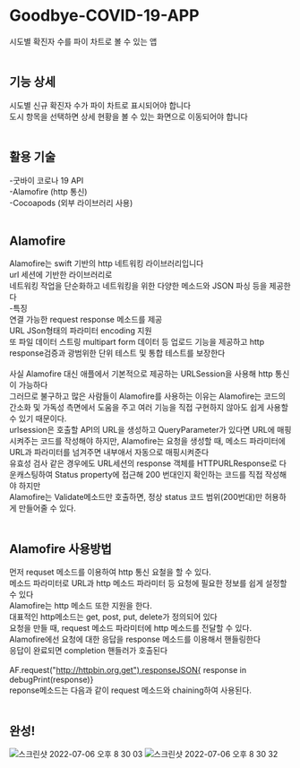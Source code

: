 # Goodbye-COVID-19-APP
시도별 확진자 수를 파이 차트로 볼 수 있는 앱 <br>
<br>
## 기능 상세
시도별 신규 확진자 수가 파이 차트로 표시되어야 합니다<br>
도시 항목을 선택하면 상세 현황을 볼 수 있는 화면으로 이동되어야 합니다<br>
<br>
## 활용 기술
-굿바이 코로나 19 API<br>
-Alamofire (http 통신)<br>
-Cocoapods (외부 라이브러리 사용)<br>
<br>
## Alamofire
Alamofire는 swift 기반의 http 네트워킹 라이브러리입니다<br>
url 세션에 기반한 라이브러리로<br>
네트워킹 작업을 단순화하고 네트워킹을 위한 다양한 메소드와 JSON 파싱 등을 제공한다<br>
-특징<br>
연결 가능한 request response 메소드를 제공<br>
URL JSon형태의 파라미터 encoding 지원<br>
또 파일 데이터 스트링 multipart form 데이터 등 업로드 기능을 제공하고
http response검증과 광범위한 단위 테스트 및 통합 테스트를 보장한다<br>
<br>
사실 Alamofire 대신 애플에서 기본적으로 제공하는 URLSession을 사용해 http 통신이 가능하다<br>
그러므로 불구하고 많은 사람들이 Alamofire를 사용하는 이유는 Alamofire는 코드의 간소화 및 가독성 측면에서 도움을 주고 여러 기능을 직접 구현하지 않아도 쉽게 사용할 수 있기 때문이다.<br>
urlsession은 호출할 API의 URL을 생성하고 QueryParameter가 있다면 URL에 매핑시켜주는 코드를 작성해야 하지만, Alamofire는 요청을 생성할 때, 메소드 파라미터에 URL과 파라미터를 넘겨주면 내부애서 자동으로 매핑시켜준다<br>
유효성 검사 같은 경우에도 URL세션의 response 객체를 HTTPURLResponse로 다운캐스팅하여 Status property에 접근해 200 번대인지 확인하는 코드를 직접 작성해야 하지만<br>
Alamofire는 Validate메소드만 호출하면, 정상 status 코드 범위(200번대)만 허용하게 만들어줄 수 있다.<br>
<br>
## Alamofire 사용방법
먼저 requset 메소드를 이용하여 http 통신 요철을 할 수 있다.<br>
메소드 파라미터로 URL과 http 메소드 파라미터 등 요청에 필요한 정보를 쉽게 설정할 수 있다<br>
Alamofire는 http 메소드 또한 지원을 한다.<br>
대표적인 http메소드는 get, post, put, delete가 정의되어 있다<br>
요청을 만들 때, request 메소드 파라미터에 http 메소드를 전달할 수 있다.<br>
Alamofire에선 요청에 대한 응답을 response 메소드를 이용해서 핸들링한다<br>
응답이 완료되면 completion 핸들러가 호출된다<br>
<br>
AF.request("http://httpbin.org.get").responseJSON{ response in debugPrint(response)}<br>
reponse메소드는 다음과 같이 request 메소드와 chaining하여 사용된다.<br>
<br>
## 완성!
![스크린샷 2022-07-06 오후 8 30 03](https://user-images.githubusercontent.com/102133961/177540394-e789a431-194e-4457-b385-6b85449f2abb.jpg)
![스크린샷 2022-07-06 오후 8 30 32](https://user-images.githubusercontent.com/102133961/177540478-02eac576-03a7-43bf-8bfe-611d4a864f64.jpg)

 
